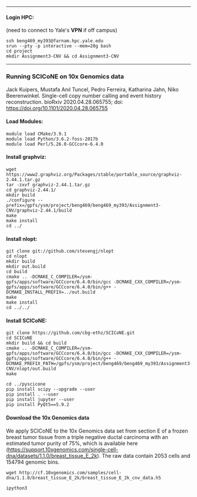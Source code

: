 ***
#### Login HPC:
(need to connect to Yale's **VPN** if off campus)

```
ssh beng469_my393@farnam.hpc.yale.edu
srun --pty -p interactive --mem=20g bash
cd project
mkdir Assignment3-CNV && cd Assignment3-CNV
```
***

###  Running SCICoNE on 10x Genomics data
Jack Kuipers, Mustafa Anıl Tuncel, Pedro Ferreira, Katharina Jahn, Niko Beerenwinkel. Single-cell copy number calling and event history reconstruction. bioRxiv 2020.04.28.065755; doi: https://doi.org/10.1101/2020.04.28.065755

#### Load Modules:
```
module load CMake/3.9.1
module load Python/3.6.2-foss-2017b
module load Perl/5.26.0-GCCcore-6.4.0
```

#### Install graphviz:
```
wget https://www2.graphviz.org/Packages/stable/portable_source/graphviz-2.44.1.tar.gz
tar -zxvf graphviz-2.44.1.tar.gz 
cd graphviz-2.44.1/
mkdir build
./configure --prefix=/gpfs/ysm/project/beng469/beng469_my393/Assignment3-CNV/graphviz-2.44.1/build
make 
make install
cd ../
```

#### Install nlopt:
```
git clone git://github.com/stevengj/nlopt
cd nlopt
mkdir build 
mkdir out.build
cd build
cmake .. -DCMAKE_C_COMPILER=/ysm-gpfs/apps/software/GCCcore/6.4.0/bin/gcc -DCMAKE_CXX_COMPILER=/ysm-gpfs/apps/software/GCCcore/6.4.0/bin/g++ -DCMAKE_INSTALL_PREFIX=../out.build
make 
make install
cd ../../
```

#### Install SCICoNE:
```
git clone https://github.com/cbg-ethz/SCICoNE.git
cd SCICoNE
mkdir build && cd build
cmake .. -DCMAKE_C_COMPILER=/ysm-gpfs/apps/software/GCCcore/6.4.0/bin/gcc -DCMAKE_CXX_COMPILER=/ysm-gpfs/apps/software/GCCcore/6.4.0/bin/g++ -DCMAKE_PREFIX_PATH=/gpfs/ysm/project/beng469/beng469_my393/Assignment3-CNV/nlopt/out.build
make 
```
```
cd ../pyscicone
pip install scipy --upgrade --user
pip install . --user 
pip install jupyter --user
pip install PyQt5==5.9.2
```

#### Download the 10x Genomics data 

We apply SCICoNE to the 10x Genomics data set from section E of a frozen breast tumor tissue from a triple negative ductal carcinoma with an estimated tumor purity of 75%, which is available here (https://support.10xgenomics.com/single-cell-dna/datasets/1.1.0/breast_tissue_E_2k). The raw data contain 2053 cells and 154794 genomic bins. 

```
wget http://cf.10xgenomics.com/samples/cell-dna/1.1.0/breast_tissue_E_2k/breast_tissue_E_2k_cnv_data.h5
```

```
ipython3
```
